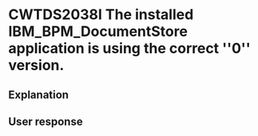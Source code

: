 # CWTDS2038I The installed IBM\_BPM\_DocumentStore application is using the correct ''0'' version.

## Explanation

## User response